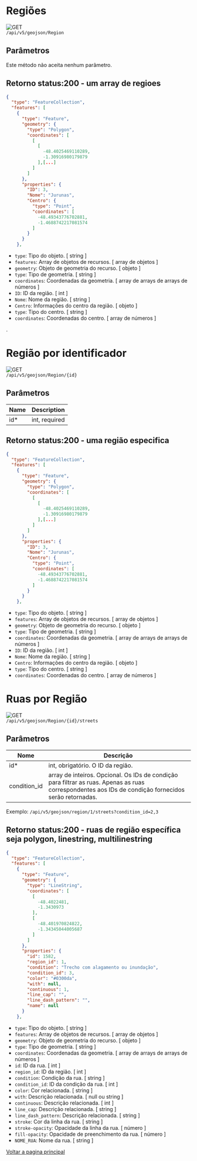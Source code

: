 <!-- 
![GET](https://img.shields.io/badge/HTTP-GET-0080FF)  
![POST](https://img.shields.io/badge/HTTP-POST-00CC00)  
![PUT](https://img.shields.io/badge/HTTP-PUT-FFFF00)  
![DELETE](https://img.shields.io/badge/HTTP-DELETE-FF0000)   -->

# Regiões


![GET](https://img.shields.io/badge/HTTP-GET-0080FF)  
`/api/v5/geojson/Region` 

## Parâmetros
 Este método não aceita nenhum parâmetro.

<!-- | Name    | Description                                                                                                                                 |
|---------|----------------------------------------------------------------------------------------------------------------------------------------------|
| orderBy |  use o parâmetro orderBy com o valor `name`. | -->

## Retorno status:200 - um array de regioes
```json
{
  "type": "FeatureCollection",
  "features": [
    {
      "type": "Feature",
      "geometry": {
        "type": "Polygon",
        "coordinates": [
          [
            [
              -48.4025469110289,
              -1.30916980179879
            ],[...]
          ]
        ]
      },
      "properties": {
        "ID": 3,
        "Nome": "Jurunas",
        "Centro": {
          "type": "Point",
          "coordinates": [
            -48.49343776702881,
            -1.4688742217081574
          ]
        }
      }
    },

```
- `type`: Tipo do objeto. [ string ]  
- `features`: Array de objetos de recursos. [ array de objetos ]  
- `geometry`: Objeto de geometria do recurso. [ objeto ]  
- `type`: Tipo de geometria. [ string ]  
- `coordinates`: Coordenadas da geometria. [ array de arrays de arrays de números ]  
- `ID`: ID da região. [ int ]  
- `Nome`: Nome da região. [ string ]  
- `Centro`: Informações do centro da região. [ objeto ]  
- `type`: Tipo do centro. [ string ]  
- `coordinates`: Coordenadas do centro. [ array de números ]  

.  

# Região por identificador


![GET](https://img.shields.io/badge/HTTP-GET-0080FF)  
`/api/v5/geojson/Region/{id}` 

## Parâmetros

<!-- Este método não aceita nenhum parâmetro. -->

| Name    | Description                                                                                                                                 |
|---------|----------------------------------------------------------------------------------------------------------------------------------------------|
| id* |  int, required  |



## Retorno status:200 - uma região especifica
```json
{
  "type": "FeatureCollection",
  "features": [
    {
      "type": "Feature",
      "geometry": {
        "type": "Polygon",
        "coordinates": [
          [
            [
              -48.4025469110289,
              -1.30916980179879
            ],[...]
          ]
        ]
      },
      "properties": {
        "ID": 3,
        "Nome": "Jurunas",
        "Centro": {
          "type": "Point",
          "coordinates": [
            -48.49343776702881,
            -1.4688742217081574
          ]
        }
      }
    },

```

- `type`: Tipo do objeto. [ string ]  
- `features`: Array de objetos de recursos. [ array de objetos ]  
- `geometry`: Objeto de geometria do recurso. [ objeto ]  
- `type`: Tipo de geometria. [ string ]  
- `coordinates`: Coordenadas da geometria. [ array de arrays de arrays de números ]  
- `ID`: ID da região. [ int ]  
- `Nome`: Nome da região. [ string ]  
- `Centro`: Informações do centro da região. [ objeto ]  
- `type`: Tipo do centro. [ string ]  
- `coordinates`: Coordenadas do centro. [ array de números ]  


# Ruas por Região

![GET](https://img.shields.io/badge/HTTP-GET-0080FF)  
`/api/v5/geojson/Region/{id}/streets` 

## Parâmetros


| Nome         | Descrição                                                                                                  |
|--------------|------------------------------------------------------------------------------------------------------------|
| id*          | int, obrigatório. O ID da região.                                                                         |
| condition_id | array de inteiros. Opcional. Os IDs de condição para filtrar as ruas. Apenas as ruas correspondentes aos IDs de condição fornecidos serão retornadas. |

Exemplo: `/api/v5/geojson/region/1/streets?condition_id=2,3`    

## Retorno status:200 - ruas de região específica seja polygon, linestring, multilinestring
```json
{
  "type": "FeatureCollection",
  "features": [
    {
      "type": "Feature",
      "geometry": {
        "type": "LineString",
        "coordinates": [
          [
            -48.4022481,
            -1.3430973
          ],
          [
            -48.401970824822,
            -1.34345044005687
          ]
        ]
      },
      "properties": {
        "id": 1582,
        "region_id": 1,
        "condition": "Trecho com alagamento ou inundação",
        "condition_id": 3,
        "color": "#0300da",
        "with": null,
        "continuous": 1,
        "line_cap": "",
        "line_dash_pattern": "",
        "name": null
      }
    },
```
- `type`: Tipo do objeto. [ string ]
- `features`: Array de objetos de recursos. [ array de objetos ]
- `geometry`: Objeto de geometria do recurso. [ objeto ]
- `type`: Tipo de geometria. [ string ]
- `coordinates`: Coordenadas da geometria. [ array de arrays de arrays de números ]
- `id`: ID da rua. [ int ]
- `region_id`: ID da região. [ int ]
- `condition`: Condição da rua. [ string ]
- `condition_id`: ID da condição da rua. [ int ]
- `color`: Cor relacionada. [ string ]
- `with`: Descrição relacionada. [ null ou string ]
- `continuous`: Descrição relacionada. [ int ]
- `line_cap`: Descrição relacionada. [ string ]
- `line_dash_pattern`: Descrição relacionada. [ string ]
- `stroke`: Cor da linha da rua. [ string ]
- `stroke-opacity`: Opacidade da linha da rua. [ número ]
- `fill-opacity`: Opacidade de preenchimento da rua. [ número ]
- `NOME_RUA`: Nome da rua. [ string ]



[Voltar a pagina principal](/README.md) 
